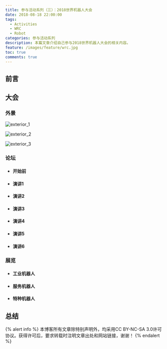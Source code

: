 ```yaml
---
title: 参与活动系列（三）：2018世界机器人大会
date: 2018-08-18 22:00:00
tags:
  - Activities
  - WRC
  - Robot
categories: 参与活动系列
description: 本篇文章介绍自己参与2018世界机器人大会的相关内容。
feature: /images/feature/wrc.jpg
toc: true
comments: true
---
```


## 前言

<!--more-->

## 大会

### 外景

![exterior_1](http://media.myyerrol.io/images/activities/wrc_2018/exterior/exterior_1.jpg)

![exterior_2](http://media.myyerrol.io/images/activities/wrc_2018/exterior/exterior_2.jpg)

![exterior_3](http://media.myyerrol.io/images/activities/wrc_2018/exterior/exterior_3.jpg)

### 论坛

- #### 开始前

- #### 演讲1

- #### 演讲2

- #### 演讲3

- #### 演讲4

- #### 演讲5

- #### 演讲6

### 展览

- #### 工业机器人

- #### 服务机器人

- #### 特种机器人

## 总结

{% alert info %}
本博客所有文章除特别声明外，均采用CC BY-NC-SA 3.0许可协议。获得许可后，要求转载时注明文章出处和网站链接，谢谢！
{% endalert %}

